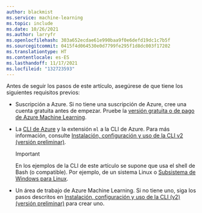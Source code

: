 ```yaml
---
author: blackmist
ms.service: machine-learning
ms.topic: include
ms.date: 10/26/2021
ms.author: larryfr
ms.openlocfilehash: 303a652ecdae61e990baa9f0e6defd19dc1c7b5f
ms.sourcegitcommit: 0415f4d064530e0d7799fe295f1d8dc003f17202
ms.translationtype: HT
ms.contentlocale: es-ES
ms.lasthandoff: 11/17/2021
ms.locfileid: "132723593"
---
```

Antes de seguir los pasos de este artículo, asegúrese de que tiene los siguientes requisitos previos:

* Suscripción a Azure. Si no tiene una suscripción de Azure, cree una cuenta gratuita antes de empezar. Pruebe la [versión gratuita o de pago de Azure Machine Learning](https://azure.microsoft.com/free/).

* La [CLI de Azure](/cli/azure/) y la extensión `ml` a la CLI de Azure. Para más información, consulte [Instalación, configuración y uso de la CLI v2 (versión preliminar)](../articles/machine-learning/how-to-configure-cli.md).

    > [!IMPORTANT]
    > En los ejemplos de la CLI de este artículo se supone que usa el shell de Bash (o compatible). Por ejemplo, de un sistema Linux o [Subsistema de Windows para Linux](/windows/wsl/about). 
 
* Un área de trabajo de Azure Machine Learning. Si no tiene uno, siga los pasos descritos en [Instalación, configuración y uso de la CLI (v2) (versión preliminar)](../articles/machine-learning/how-to-configure-cli.md) para crear uno.